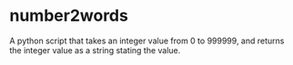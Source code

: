# number2words
A python script that takes an integer value from 0 to 999999, and returns the integer value as a string stating the value. 
